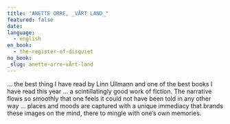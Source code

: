 ```yaml
---
title: "ANETTE ORRE, _VÅRT LAND_"
featured: false
date:
language:
  - english
en_book:
  - the-register-of-disquiet
no_book:
_slug: anette-orre-vÅrt-land
---
```


… the best thing I have read by Linn Ullmann and one of the best books I have read this year … a scintillatingly good work of fiction. The narrative flows so smoothly that one feels it could not have been told in any other way … places and moods are captured with a unique immediacy that brands these images on the mind, there to mingle with one’s own memories.

